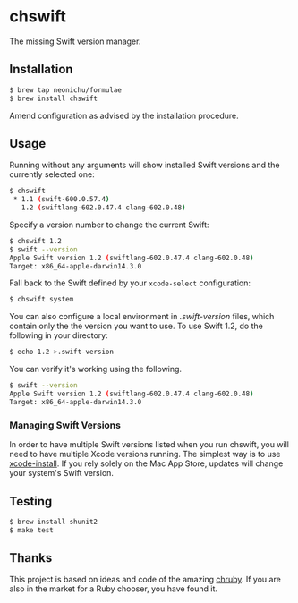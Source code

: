 # chswift

The missing Swift version manager.

## Installation

```bash
$ brew tap neonichu/formulae
$ brew install chswift
```

Amend configuration as advised by the installation procedure.

## Usage

Running without any arguments will show installed Swift versions and the currently selected one:

```bash
$ chswift 
 * 1.1 (swift-600.0.57.4)
   1.2 (swiftlang-602.0.47.4 clang-602.0.48)
```

Specify a version number to change the current Swift:

```bash
$ chswift 1.2
$ swift --version
Apple Swift version 1.2 (swiftlang-602.0.47.4 clang-602.0.48)
Target: x86_64-apple-darwin14.3.0
```

Fall back to the Swift defined by your `xcode-select` configuration:

```bash
$ chswift system
```

You can also configure a local environment in *.swift-version* files, which contain only the the version you want to use. To use Swift 1.2, do the following in your directory:

```bash
$ echo 1.2 >.swift-version
```

You can verify it's working using the following. 

```bash
$ swift --version
Apple Swift version 1.2 (swiftlang-602.0.47.4 clang-602.0.48)
Target: x86_64-apple-darwin14.3.0
```

### Managing Swift Versions

In order to have multiple Swift versions listed when you run chswift, you will need to have multiple Xcode versions running. The simplest way is to use [xcode-install](https://github.com/neonichu/xcode-install). If you rely solely on the Mac App Store, updates will change your system's Swift version.

## Testing

```bash
$ brew install shunit2
$ make test
```

## Thanks

This project is based on ideas and code of the amazing [chruby][1]. If
you are also in the market for a Ruby chooser, you have found it.


[1]: https://github.com/postmodern/chruby
